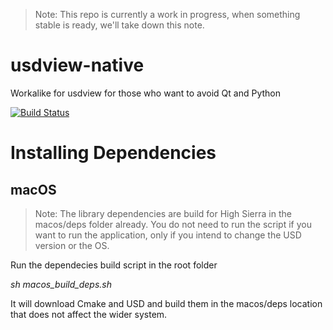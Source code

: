 > Note: This repo is currently a work in progress, when something stable is ready, we'll take down this note.

# usdview-native
Workalike for usdview for those who want to avoid Qt and Python

[![Build Status](https://travis-ci.com/jacques-gasselin/usdview-native.svg?branch=master)](https://travis-ci.com/jacques-gasselin/usdview-native)

Installing Dependencies
=======================

macOS
-----

> Note: The library dependencies are build for High Sierra in the macos/deps folder already. You do not need to run the script if you want to run the application, only if you intend to change the USD version or the OS.

Run the dependecies build script in the root folder

*sh macos_build_deps.sh*

It will download Cmake and USD and build them in the macos/deps location
that does not affect the wider system.
